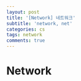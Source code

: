 ```yaml
---
layout: post
title: '[Network] 네트워크'
subtitle: 'network, net'
categories: cs
tags: network
comments: true
---
```


# Network
